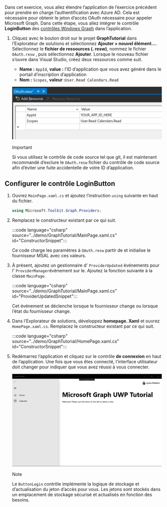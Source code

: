 <!-- markdownlint-disable MD002 MD041 -->

Dans cet exercice, vous allez étendre l’application de l’exercice précédent pour prendre en charge l’authentification avec Azure AD. Cela est nécessaire pour obtenir le jeton d’accès OAuth nécessaire pour appeler Microsoft Graph. Dans cette étape, vous allez intégrer le contrôle **LoginButton** des [contrôles Windows Graph](https://github.com/windows-toolkit/Graph-Controls) dans l’application.

1. Cliquez avec le bouton droit sur le projet **GraphTutorial** dans l’Explorateur de solutions et sélectionnez **Ajouter > nouvel élément...**. Sélectionnez le **fichier de ressources (. resw)**, nommez le fichier `OAuth.resw` , puis sélectionnez **Ajouter**. Lorsque le nouveau fichier s’ouvre dans Visual Studio, créez deux ressources comme suit.

    - **Name :** `AppId`, **value :** l’ID d’application que vous avez généré dans le portail d’inscription d’application
    - **Nom :** `Scopes`, **valeur :**`User.Read Calendars.Read`

    ![Capture d’écran du fichier OAuth. resw dans l’éditeur Visual Studio](./images/edit-resources-01.png)

    > [!IMPORTANT]
    > Si vous utilisez le contrôle de code source tel que git, il est maintenant recommandé d’exclure le `OAuth.resw` fichier du contrôle de code source afin d’éviter une fuite accidentelle de votre ID d’application.

## <a name="configure-the-loginbutton-control"></a>Configurer le contrôle LoginButton

1. Ouvrez `MainPage.xaml.cs` et ajoutez l’instruction `using` suivante en haut du fichier.

    ```csharp
    using Microsoft.Toolkit.Graph.Providers;
    ```

1. Remplacez le constructeur existant par ce qui suit.

    :::code language="csharp" source="../demo/GraphTutorial/MainPage.xaml.cs" id="ConstructorSnippet":::

    Ce code charge les paramètres à `OAuth.resw` partir de et initialise le fournisseur MSAL avec ces valeurs.

1. À présent, ajoutez un gestionnaire d' `ProviderUpdated` événements pour l' `ProviderManager`événement sur le. Ajoutez la fonction suivante à la classe `MainPage`.

    :::code language="csharp" source="../demo/GraphTutorial/MainPage.xaml.cs" id="ProviderUpdatedSnippet":::

    Cet événement se déclenche lorsque le fournisseur change ou lorsque l’état du fournisseur change.

1. Dans l’Explorateur de solutions, développez **homepage. Xaml** et ouvrez `HomePage.xaml.cs`. Remplacez le constructeur existant par ce qui suit.

    :::code language="csharp" source="../demo/GraphTutorial/HomePage.xaml.cs" id="ConstructorSnippet":::

1. Redémarrez l’application et cliquez sur le contrôle **de connexion** en haut de l’application. Une fois que vous êtes connecté, l’interface utilisateur doit changer pour indiquer que vous avez réussi à vous connecter.

    ![Capture d’écran de l’application après la connexion](./images/add-aad-auth-01.png)

    > [!NOTE]
    > Le `ButtonLogin` contrôle implémente la logique de stockage et d’actualisation du jeton d’accès pour vous. Les jetons sont stockés dans un emplacement de stockage sécurisé et actualisés en fonction des besoins.
